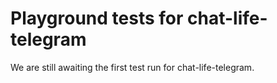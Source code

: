 # Playground tests for chat-life-telegram
We are still awaiting the first test run for chat-life-telegram.
